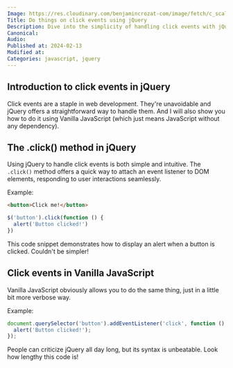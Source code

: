 ```yaml
---
Image: https://res.cloudinary.com/benjamincrozat-com/image/fetch/c_scale,f_webp,q_auto,w_1200/https://github.com/benjamincrozat/content/assets/3613731/e4ed420c-e4f6-4ce9-b05a-994b89d39431
Title: Do things on click events using jQuery
Description: Dive into the simplicity of handling click events with jQuery and learn how to achieve the same results using modern vanilla JavaScript.
Canonical:
Audio:
Published at: 2024-02-13
Modified at:
Categories: javascript, jquery
---
```


## Introduction to click events in jQuery

Click events are a staple in web development. They're unavoidable and jQuery offers a straightforward way to handle them. And I will also show you how to do it using Vanilla JavaScript (which just means JavaScript without any dependency).

## The .click() method in jQuery

Using jQuery to handle click events is both simple and intuitive. The `.click()` method offers a quick way to attach an event listener to DOM elements, responding to user interactions seamlessly. 

Example:

```html
<button>Click me!</button>
```

```javascript
$('button').click(function () {
  alert('Button clicked!')
})
```

This code snippet demonstrates how to display an alert when a button is clicked. Couldn't be simpler!

## Click events in Vanilla JavaScript

Vanilla JavaScript obviously allows you to do the same thing, just in a little bit more verbose way.

Example:

```javascript
document.querySelector('button').addEventListener('click', function () {
  alert('Button clicked!');
});
```

People can criticize jQuery all day long, but its syntax is unbeatable. Look how lengthy this code is!
